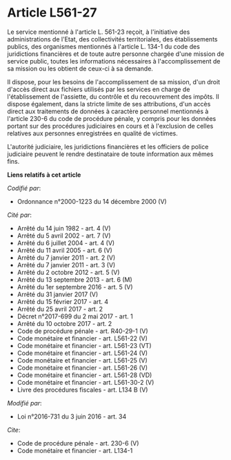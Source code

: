 # Article L561-27

Le service mentionné à l'article L. 561-23 reçoit, à l'initiative des administrations de l'Etat, des collectivités
territoriales, des établissements publics, des organismes mentionnés à l'article L. 134-1 du code des juridictions
financières et de toute autre personne chargée d'une mission de service public, toutes les informations nécessaires à
l'accomplissement de sa mission ou les obtient de ceux-ci à sa demande. 

Il dispose, pour les besoins de l'accomplissement de sa mission, d'un droit d'accès direct aux fichiers utilisés par les
services en charge de l'établissement de l'assiette, du contrôle et du recouvrement des impôts. Il dispose également, dans la
stricte limite de ses attributions, d'un accès direct aux traitements de données à caractère personnel mentionnés à l'article
230-6 du code de procédure pénale, y compris pour les données portant sur des procédures judiciaires en cours et à
l'exclusion de celles relatives aux personnes enregistrées en qualité de victimes. 

L'autorité judiciaire, les juridictions financières et les officiers de police judiciaire peuvent le rendre destinataire de
toute information aux mêmes fins.

**Liens relatifs à cet article**

_Codifié par_:

  - Ordonnance n°2000-1223 du 14 décembre 2000 (V)

_Cité par_:

  - Arrêté du 14 juin 1982 - art. 4 (V)
  - Arrêté du 5 avril 2002 - art. 7 (V)
  - Arrêté du 6 juillet 2004 - art. 4 (V)
  - Arrêté du 11 avril 2005 - art. 6 (V)
  - Arrêté du 7 janvier 2011 - art. 2 (V)
  - Arrêté du 7 janvier 2011 - art. 3 (V)
  - Arrêté du 2 octobre 2012 - art. 5 (V)
  - Arrêté du 13 septembre 2013 - art. 6 (M)
  - Arrêté du 1er septembre 2016 - art. 5 (V)
  - Arrêté du 31 janvier 2017 (V)
  - Arrêté du 15 février 2017 - art. 4
  - Arrêté du 25 avril 2017 - art. 2
  - Décret n°2017-699 du 2 mai 2017 - art. 1
  - Arrêté du 10 octobre 2017 - art. 2
  - Code de procédure pénale - art. R40-29-1 (V)
  - Code monétaire et financier - art. L561-22 (V)
  - Code monétaire et financier - art. L561-23 (VT)
  - Code monétaire et financier - art. L561-24 (V)
  - Code monétaire et financier - art. L561-25 (V)
  - Code monétaire et financier - art. L561-26 (V)
  - Code monétaire et financier - art. L561-28 (VD)
  - Code monétaire et financier - art. L561-30-2 (V)
  - Livre des procédures fiscales - art. L134 B (V)

_Modifié par_:

  - Loi n°2016-731 du 3 juin 2016 - art. 34

_Cite_:

  - Code de procédure pénale - art. 230-6 (V)
  - Code monétaire et financier - art. L134-1
